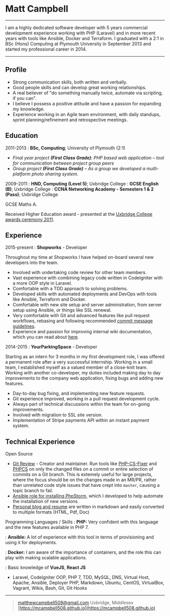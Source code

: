Matt Campbell
============

----

>>>
I am a highly dedicated software developer with 5 years commercial development experience
working with PHP (Laravel) and in more recent years with tools like Ansible, Docker and Terraform. I graduated with a 2:1 in BSc (Hons) Computing at Plymouth University in September 2013 and started my professional career in 2014.
>>>

----

Profile
-------
- Strong communication skills, both written and verbally.
- Good people skills and can develop great working relationships.
- A real believer of "do something manually twice, automate via scripting, if you can".
- I believe I possess a positive attitude and have a passion for expanding my knowledge.
- Experience working in an Agile team environment, with daily standups, sprint planning/refinement and retrospective meetings.

Education
---------

2011-2013
:   **BSc, Computing**; University of Plymouth (2:1)

- *Final year project **(First Class Grade)**: PHP based web application – tool for communication between project group peers*
- *Group project **(First Class Grade)** – As a group we developed a multi-platform photo sharing system.*

2009-2011
:   **HND, Computing (Level 5)**; Uxbridge College
:   **GCSE English (B)**; Uxbridge College
:   **CCNA Networking Academy - Semesters 1 & 2 (Pass)**; Uxbridge College

GCSE Maths A.

Received Higher Education award - presented at the [Uxbridge College awards ceremony 2011](http://www.uxbridge.ac.uk/college-news-a-events/414-september-2011/3396-annual-awards-winners-honoured-by-the-apprentices-melody-hossaini.html).

Experience
----------

2015-present
: **Shopworks** - Developer

Throughout my time at Shopworks I have helped on-board several new developers into the team.

- Involved with undertaking code review for other team members.
- Vast experience with combining legacy code written in CodeIgniter with a more OOP style in Laravel.
- Comfortable with a TDD approach to solving problems.
- Developed skills with automated deployments and DevOps with tools like Ansible, Terraform and Docker.
- Comfortable with new site setup and server administration, from server setup using Ansible, or things like SSL renewal.
- Very comfortable with Git and advanced features like pull request workflows, rebasing and following recommended [commit message guidelines](https://chris.beams.io/posts/git-commit/).
- Experience and passion for improving internal wiki documentation, which you can read about [here](https://mcampbell508.github.io/2017/12/17/recommended-documentation-for-a-web-team/).

2014-2015
: **YourParkingSpace** - Developer

Starting as an intern for 3 months in my first development role, I was offered a permanent role after a very successful internship.
Working in a small team, I established myself as a valued member of a close-knit team. Working with another co-developer, my duties included making day to day
improvements to the company web application, fixing bugs and adding new features.

- Day-to-day bug fixing, and implementing new feature requests.
- Git experience improved, working in a pull request development cycle.
- Always part of technical discussions within the team for on-going improvements.
- Involved with migration to SSL site version.
- Implementation of Stripe payments API within an instant payment system.

Technical Experience
--------------------

Open Source

- [Git Review](https://theshopworks.gitlab.io/git-review/) - Creator and maintainer. Run tools like [PHP-CS-Fixer](https://github.com/FriendsOfPHP/PHP-CS-Fixer) and [PHPCS](https://github.com/squizlabs/PHP_CodeSniffer) on only the changed files on a
    commit or entire selection of commits on a Git branch. This is extemely useful for large projects, where the focus should be on the changes made in an MR/PR, rather than unrelated code style issues that have crept into `master`, causing a topic branch to fail.
- [Ansible role for installing PhpStorm](https://github.com/mcampbell508/ansible-phpstorm), which I developed to help automate the installation of new versions.
- [Personal blog and resume](https://github.com/mcampbell508/mcampbell508.github.io) are written in markdown and easily converted to multiple formats (HTML, Pdf, Doc)

Programming Languages / Skills
:   **PHP:** Very confident with this language and the new features available in PHP 7.

:   **Ansible:** A lot of experience with this tool in terms of provisioning and using it for deployments.

:   **Docker:** I am aware of the importance of containers, and the role this can play with making scalable applications.

:   Basic knowledge of **VueJS**, **React JS**

- Laravel, CodeIgniter OOP, PHP 7, TDD, MySQL, DNS, Virtual Host, Apache, Ansible, Deployer PHP, Markdown, Ubuntu, CentOS, VirtualBox, Vagrant, Wikis, Bash, Git, Git Hooks

----

> <matthewcampbell508@gmail.com>
> Uxbridge, Middlesex \
> [https://mcampbell508.github.io](https://mcampbell508.github.io)

